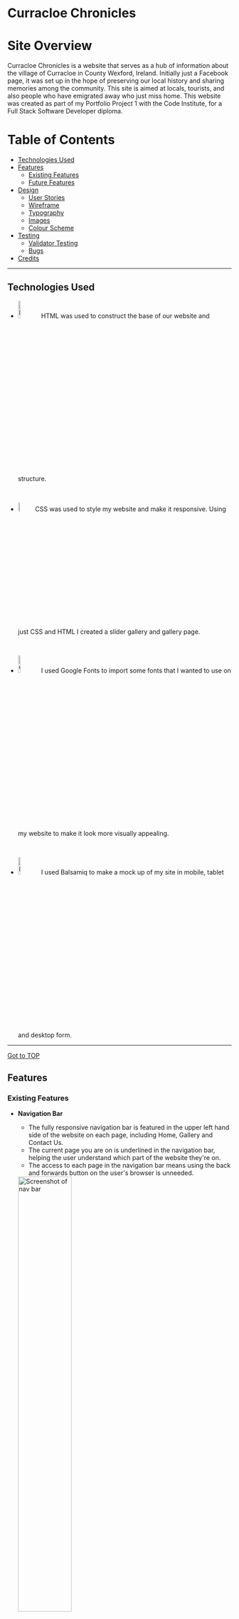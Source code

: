 # Curracloe Chronicles
# Site Overview
Curracloe Chronicles is a website that serves as a hub of information about the village of Curracloe in County Wexford, Ireland. Initially just a Facebook page, it was set up in the hope of preserving our local history and sharing memories among the community. This site is aimed at locals, tourists, and also people who have emigrated away who just miss home. This website was created as part of my Portfolio Project 1 with the Code Institute, for a Full Stack Software Developer diploma.
# Table of Contents
* [Technologies Used](#technologies-used)
* [Features](#features)
    * [Existing Features](#existing-features)
    * [Future Features](#future-features)
* [Design](#design) 
    * [User Stories](#user-stories)
    * [Wireframe](#wireframe)
    * [Typography](#typography)
    * [Images](#images)
    * [Colour Scheme](#colour-scheme)
* [Testing](#testing)
    * [Validator Testing](#validator-testing)
    * [Bugs](#bugs)  
* [Credits](#credits)  


<hr>


## Technologies Used

 * <a href="https://en.wikipedia.org/wiki/HTML"><img src="assets/images/html.png" alt="HTML logo" width="10%"></a> 
 HTML was used to construct the base of our website and structure.
 <br>

 * <a href="https://en.wikipedia.org/wiki/CSS"><img src="assets/images/css.png" alt="CSS logo" width="7.2%"></a> 
 CSS was used to style my website and make it responsive. Using just CSS and HTML I created a slider gallery and gallery page.
 <br>

 * <a href="https://fonts.google.com/"><img src="assets/images/google-fonts.png" alt="Google Fonts logo" width="10%"></a>
 I used Google Fonts to import some fonts that I wanted to use on my website to make it look more visually appealing.
 <br>

 * <a href="https://balsamiq.com/"><img src="assets/images/balsamiq.png" alt="Balsamiq logo" width="10%"></a>
 I used Balsamiq to make a mock up of my site in mobile, tablet and desktop form.
 <hr>

[Got to TOP](#table-of-contents)
     
## Features

### Existing Features
- __Navigation Bar__
    - The fully responsive navigation bar is featured in the upper left hand side of the website on each page, including Home, Gallery and Contact Us.
    - The current page you are on is underlined in the navigation bar, helping the user understand which part of the website they're on.
    - The access to each page in the navigation bar means using the back and forwards button on the user's browser is unneeded. 

    <img src="assets/images/nav-bar.png" alt="Screenshot of nav bar" width="50%">

    - The nav bar is repeated in the footer to make sure navigation is always accessible. 

    <img src="assets/images/bottom-nav.png" alt="Screenshot of bottom nav bar" width="50%">

- __Back to Top Button__
    - In the bottom left-hand corner of the screen there is a 'back-to-top' button. When clicked it will transport the user back to the beginning of the page. This button is static on the page, regardless of how much you scroll so it is always accessible. This was created with just CSS and HTML.

    <img src="assets/images/back-to-top.png" alt="Screenshot of back to top button" width="50%">   
    <br> 

- __Slider__
    - On the home page there is a short gallery slider showcasing a few of the images that can be seen in the main gallery page.
    - This was created using just HTML and CSS as well.

    <br>

    <img src="assets/images/slider.png" alt="Screenshot of slider" width="50%">
    <br>

- __Map__
    - To show where Curracloe is located, I've included an iframe of Google Maps.

    <img src="assets/images/map.png" alt="Screenshot of Google map" width="50%">
    <br>

- __Social media links__
    - In the footer, along with the copyright, I have also included links to social medias.

    <img src="assets/images/socials.png" alt="Screenshot of social media icons" width="50%">    
    


### Future Features

## Design

### Wireframe

 - __Desktop__

 <img src="assets/images/desktop-wireframe.png" width="50%">
 <br>

 - __Tablet__

 <img src="assets/images/tablet-wireframe.png" width="50%">

<br>

- __Mobile__

<img src="assets/images/mobile-wireframe.png" width="50%">


### Typography

### Images

### Colour Scheme

## Testing
When initially put through Lighthouse, performance was continuously on a lower score. In an attempt to fix this, I hosted my images on cloudinary and used that as my image source. However this seemed to decrease performance even further on my index page and created an issue with cookies in the best practices score, which the site had been scoring 100 on previously.


### Validator Testing

### Bugs

- A major bug I encountered was with my contact page, where there was a large white section below my footer appearing when testing for several devices. See below:

<img src="assets/images/contact-bug.png" width="50%">


I fixed this by changing the form section height to 100vh, which was suggested by fellow students on Slack.

## Credits
- Instructions on how to add vertical lines between menu items were found [here on Stack Overflow](https://stackoverflow.com/questions/31140935/how-do-i-add-vertical-line-on-my-menu-item-in-html-css).
- Idea for responsive hero image code came from [here] (https://codepen.io/njericooper/pen/NVRQLe).
- I referenced [this](https://coder-coder.com/build-flexbox-website-layout/) to learn how to use flexbox to make a website responsive.
- I referenced [this](https://techmemorise.blogspot.com/2020/05/responsive-image-slider-with-buttons.html) tutorial on how to make a slider with just HTML and CSS. This is featured on the home page.
- Idea for responsive gallery came from [here](https://blog.logrocket.com/how-create-responsive-image-gallery-css-flexbox/).